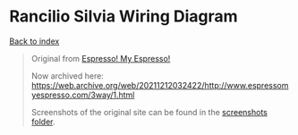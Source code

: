# Rancilio Silvia Wiring Diagram

[Back to index](../readme.md)

> Original from [Espresso! My Espresso!](www.EspressoMyEspresso.com)
>
> Now archived here: https://web.archive.org/web/20211212032422/http://www.espressomyespresso.com/3way/1.html
> 
> Screenshots of the original site can be found in the [screenshots folder](./screenshots).